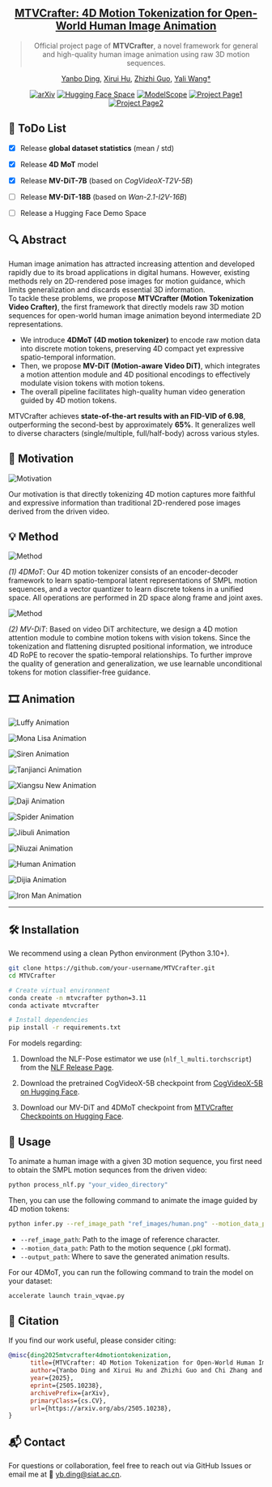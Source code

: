 <meta name="google-site-verification" content="-XQC-POJtlDPD3i2KSOxbFkSBde_Uq9obAIh_4mxTkM" />

<div align="center">

<h2><a href="https://www.arxiv.org/abs/2505.10238">MTVCrafter: 4D Motion Tokenization for Open-World Human Image Animation</a></h2>

> Official project page of **MTVCrafter**, a novel framework for general and high-quality human image animation using raw 3D motion sequences.

[Yanbo Ding](https://scholar.google.com/citations?user=r_ty-f0AAAAJ&hl=zh-CN),
[Xirui Hu](https://openreview.net/profile?id=~Xirui_Hu1),
[Zhizhi Guo](https://dblp.org/pid/179/1036.html),
[Yali Wang†](https://scholar.google.com/citations?user=hD948dkAAAAJ)

[![arXiv](https://img.shields.io/badge/📖%20Paper-2408.10605-b31b1b.svg)](https://www.arxiv.org/abs/2505.10238)
[![Hugging Face Space](https://img.shields.io/badge/%F0%9F%A4%97%20Hugging%20Face-Models-yellow)](https://huggingface.co/yanboding/MTVCrafter)
[![ModelScope](https://img.shields.io/badge/🤖%20ModelScope-Models-blue)](https://www.modelscope.cn/models/AI-ModelScope/MTVCrafter)
[![Project Page1](https://img.shields.io/badge/🌐%20Page-CogVideoX-brightgreen)](https://dingyanb.github.io/MTVCtafter/)
[![Project Page2](https://img.shields.io/badge/🌐%20Page-Wan2.1-orange)](https://dingyanb.github.io/MTVCrafter-/)

</div>


## 📌 ToDo List

- [x] Release **global dataset statistics** (mean / std)  
- [x] Release **4D MoT** model  
- [x] Release **MV-DiT-7B** (based on *CogVideoX-T2V-5B*)  
- [ ] Release **MV-DiT-18B** (based on *Wan-2.1-I2V-16B*)
- [ ] Release a Hugging Face Demo Space


## 🔍 Abstract

Human image animation has attracted increasing attention and developed rapidly due to its broad applications in digital humans. However, existing methods rely on 2D-rendered pose images for motion guidance, which limits generalization and discards essential 3D information.  
To tackle these problems, we propose **MTVCrafter (Motion Tokenization Video Crafter)**, the first framework that directly models raw 3D motion sequences for open-world human image animation beyond intermediate 2D representations.

- We introduce **4DMoT (4D motion tokenizer)** to encode raw motion data into discrete motion tokens, preserving 4D compact yet expressive spatio-temporal information.
- Then, we propose **MV-DiT (Motion-aware Video DiT)**, which integrates a motion attention module and 4D positional encodings to effectively modulate vision tokens with motion tokens.
- The overall pipeline facilitates high-quality human video generation guided by 4D motion tokens.

MTVCrafter achieves **state-of-the-art results with an FID-VID of 6.98**, outperforming the second-best by approximately **65%**. It generalizes well to diverse characters (single/multiple, full/half-body) across various styles.

## 🎯 Motivation

![Motivation](./static/images/Motivation.png)

Our motivation is that directly tokenizing 4D motion captures more faithful and expressive information than traditional 2D-rendered pose images derived from the driven video.

## 💡 Method

![Method](./static/images/4DMoT.png)

*(1) 4DMoT*:
Our 4D motion tokenizer consists of an encoder-decoder framework to learn spatio-temporal latent representations of SMPL motion sequences,
and a vector quantizer to learn discrete tokens in a unified space.
All operations are performed in 2D space along frame and joint axes.

![Method](./static/images/MV-DiT.png)

*(2) MV-DiT*:
Based on video DiT architecture,
we design a 4D motion attention module to combine motion tokens with vision tokens.
Since the tokenization and flattening disrupted positional information,
we introduce 4D RoPE to recover the spatio-temporal relationships.
To further improve the quality of generation and generalization,
we use learnable unconditional tokens for motion classifier-free guidance.



## 🎞️ Animation

![Luffy Animation](./static/videos/luffy.gif)

![Mona Lisa Animation](./static/videos/monalisa.gif)

![Siren Animation](./static/videos/siren.gif)

![Tanjianci Animation](./static/videos/tanjianci.gif)

![Xiangsu New Animation](./static/videos/xiangsu.gif)

![Daji Animation](./static/videos/daji.gif)

![Spider Animation](./static/videos/spider.gif)

![Jibuli Animation](./static/videos/jibuli.gif)

![Niuzai Animation](./static/videos/niuzai.gif)

![Human Animation](./static/videos/human.gif)

![Dijia Animation](./static/videos/dijia.gif)

![Iron Man Animation](./static/videos/iron-man.gif)

---

## 🛠️ Installation

We recommend using a clean Python environment (Python 3.10+).

```bash
git clone https://github.com/your-username/MTVCrafter.git
cd MTVCrafter

# Create virtual environment
conda create -n mtvcrafter python=3.11
conda activate mtvcrafter

# Install dependencies
pip install -r requirements.txt
```

For models regarding:

1. Download the NLF-Pose estimator we use (`nlf_l_multi.torchscript`) from the [NLF Release Page](https://github.com/isarandi/nlf/releases).

2. Download the pretrained CogVideoX-5B checkpoint from [CogVideoX-5B on Hugging Face](https://huggingface.co/THUDM/CogVideoX-5b).

3. Download our MV-DiT and 4DMoT checkpoint from  [MTVCrafter Checkpoints on Hugging Face](https://huggingface.co/yanboding/MTVCrafter).



## 🚀 Usage

To animate a human image with a given 3D motion sequence,
you first need to obtain the SMPL motion sequnces from the driven video:

```bash
python process_nlf.py "your_video_directory"
```

Then, you can use the following command to animate the image guided by 4D motion tokens:

```bash
python infer.py --ref_image_path "ref_images/human.png" --motion_data_path "data/sample_data.pkl" --output_path "inference_output"
```

- `--ref_image_path`: Path to the image of reference character.
- `--motion_data_path`: Path to the motion sequence (.pkl format).
- `--output_path`: Where to save the generated animation results.

For our 4DMoT, you can run the following command to train the model on your dataset:

```bash
accelerate launch train_vqvae.py
```


## 📄 Citation

If you find our work useful, please consider citing:

```bibtex
@misc{ding2025mtvcrafter4dmotiontokenization,
      title={MTVCrafter: 4D Motion Tokenization for Open-World Human Image Animation}, 
      author={Yanbo Ding and Xirui Hu and Zhizhi Guo and Chi Zhang and Yali Wang},
      year={2025},
      eprint={2505.10238},
      archivePrefix={arXiv},
      primaryClass={cs.CV},
      url={https://arxiv.org/abs/2505.10238}, 
}
```

## 📬 Contact

For questions or collaboration, feel free to reach out via GitHub Issues
or email me at 📧 yb.ding@siat.ac.cn.
